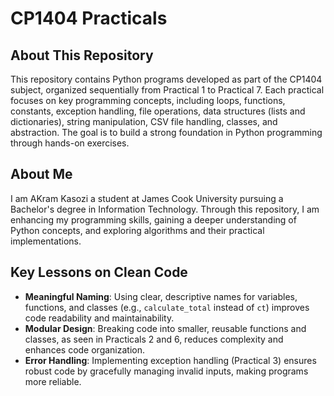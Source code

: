 # CP1404 Practicals

## About This Repository
This repository contains Python programs developed as part of the CP1404 subject, organized sequentially from Practical 1 to Practical 7. Each practical focuses on key programming concepts, including loops, functions, constants, exception handling, file operations, data structures (lists and dictionaries), string manipulation, CSV file handling, classes, and abstraction. The goal is to build a strong foundation in Python programming through hands-on exercises.

## About Me
I am AKram Kasozi a student at James Cook University pursuing a Bachelor's degree in Information Technology. Through this repository, I am enhancing my programming skills, gaining a deeper understanding of Python concepts, and exploring algorithms and their practical implementations.

## Key Lessons on Clean Code
- **Meaningful Naming**: Using clear, descriptive names for variables, functions, and classes (e.g., `calculate_total` instead of `ct`) improves code readability and maintainability.
- **Modular Design**: Breaking code into smaller, reusable functions and classes, as seen in Practicals 2 and 6, reduces complexity and enhances code organization.
- **Error Handling**: Implementing exception handling (Practical 3) ensures robust code by gracefully managing invalid inputs, making programs more reliable.
